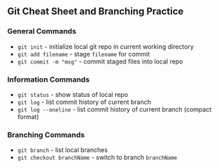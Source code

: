 ## Git Cheat Sheet and Branching Practice

### General Commands
* `git init` - initialize local git repo in current working directory
* `git add filename` - stage `filename` for commit
* `git commit -m "msg"` - commit staged files into local repo

### Information Commands
* `git status` - show status of local repo
* `git log` - list commit history of current branch
* `git log --oneline` - list commit history of current branch (compact format)

### Branching Commands
* `git branch` - list local branches
* `git checkout branchName` - switch to branch `branchName`

